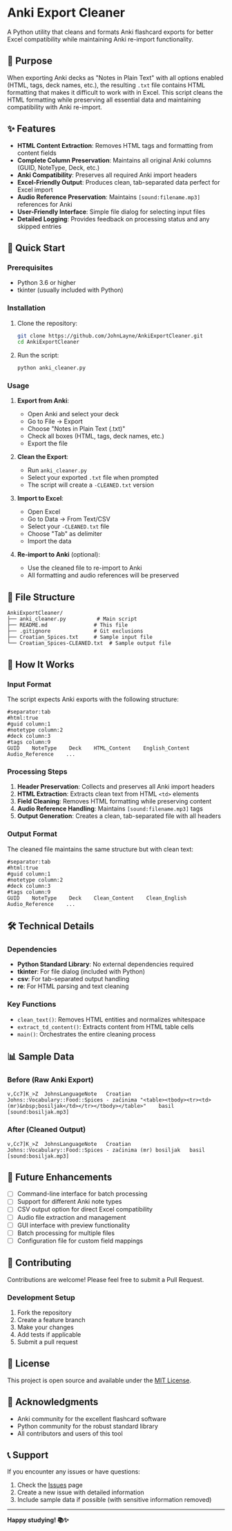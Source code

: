 # Anki Export Cleaner

A Python utility that cleans and formats Anki flashcard exports for better Excel compatibility while maintaining Anki re-import functionality.

## 🎯 Purpose

When exporting Anki decks as "Notes in Plain Text" with all options enabled (HTML, tags, deck names, etc.), the resulting `.txt` file contains HTML formatting that makes it difficult to work with in Excel. This script cleans the HTML formatting while preserving all essential data and maintaining compatibility with Anki re-import.

## ✨ Features

- **HTML Content Extraction**: Removes HTML tags and formatting from content fields
- **Complete Column Preservation**: Maintains all original Anki columns (GUID, NoteType, Deck, etc.)
- **Anki Compatibility**: Preserves all required Anki import headers
- **Excel-Friendly Output**: Produces clean, tab-separated data perfect for Excel import
- **Audio Reference Preservation**: Maintains `[sound:filename.mp3]` references for Anki
- **User-Friendly Interface**: Simple file dialog for selecting input files
- **Detailed Logging**: Provides feedback on processing status and any skipped entries

## 🚀 Quick Start

### Prerequisites

- Python 3.6 or higher
- tkinter (usually included with Python)

### Installation

1. Clone the repository:
   ```bash
   git clone https://github.com/JohnLayne/AnkiExportCleaner.git
   cd AnkiExportCleaner
   ```

2. Run the script:
   ```bash
   python anki_cleaner.py
   ```

### Usage

1. **Export from Anki**:
   - Open Anki and select your deck
   - Go to File → Export
   - Choose "Notes in Plain Text (.txt)"
   - Check all boxes (HTML, tags, deck names, etc.)
   - Export the file

2. **Clean the Export**:
   - Run `anki_cleaner.py`
   - Select your exported `.txt` file when prompted
   - The script will create a `-CLEANED.txt` version

3. **Import to Excel**:
   - Open Excel
   - Go to Data → From Text/CSV
   - Select your `-CLEANED.txt` file
   - Choose "Tab" as delimiter
   - Import the data

4. **Re-import to Anki** (optional):
   - Use the cleaned file to re-import to Anki
   - All formatting and audio references will be preserved

## 📁 File Structure

```
AnkiExportCleaner/
├── anki_cleaner.py          # Main script
├── README.md               # This file
├── .gitignore              # Git exclusions
├── Croatian_Spices.txt     # Sample input file
└── Croatian_Spices-CLEANED.txt  # Sample output file
```

## 🔧 How It Works

### Input Format
The script expects Anki exports with the following structure:
```
#separator:tab
#html:true
#guid column:1
#notetype column:2
#deck column:3
#tags column:9
GUID    NoteType    Deck    HTML_Content    English_Content    Audio_Reference    ...
```

### Processing Steps
1. **Header Preservation**: Collects and preserves all Anki import headers
2. **HTML Extraction**: Extracts clean text from HTML `<td>` elements
3. **Field Cleaning**: Removes HTML formatting while preserving content
4. **Audio Reference Handling**: Maintains `[sound:filename.mp3]` tags
5. **Output Generation**: Creates a clean, tab-separated file with all headers

### Output Format
The cleaned file maintains the same structure but with clean text:
```
#separator:tab
#html:true
#guid column:1
#notetype column:2
#deck column:3
#tags column:9
GUID    NoteType    Deck    Clean_Content    Clean_English    Audio_Reference    ...
```

## 🛠️ Technical Details

### Dependencies
- **Python Standard Library**: No external dependencies required
- **tkinter**: For file dialog (included with Python)
- **csv**: For tab-separated output handling
- **re**: For HTML parsing and text cleaning

### Key Functions

- `clean_text()`: Removes HTML entities and normalizes whitespace
- `extract_td_content()`: Extracts content from HTML table cells
- `main()`: Orchestrates the entire cleaning process

## 📊 Sample Data

### Before (Raw Anki Export)
```
v,Cc7]K_>Z	JohnsLanguageNote	Croatian Johns::Vocabulary::Food::Spices - začinima	"<table><tbody><tr><td>(mr)&nbsp;bosiljak</td></tr></tbody></table>"	basil	[sound:bosiljak.mp3]
```

### After (Cleaned Output)
```
v,Cc7]K_>Z	JohnsLanguageNote	Croatian Johns::Vocabulary::Food::Spices - začinima	(mr) bosiljak	basil	[sound:bosiljak.mp3]
```

## 🔮 Future Enhancements

- [ ] Command-line interface for batch processing
- [ ] Support for different Anki note types
- [ ] CSV output option for direct Excel compatibility
- [ ] Audio file extraction and management
- [ ] GUI interface with preview functionality
- [ ] Batch processing for multiple files
- [ ] Configuration file for custom field mappings

## 🤝 Contributing

Contributions are welcome! Please feel free to submit a Pull Request.

### Development Setup
1. Fork the repository
2. Create a feature branch
3. Make your changes
4. Add tests if applicable
5. Submit a pull request

## 📝 License

This project is open source and available under the [MIT License](LICENSE).

## 🙏 Acknowledgments

- Anki community for the excellent flashcard software
- Python community for the robust standard library
- All contributors and users of this tool

## 📞 Support

If you encounter any issues or have questions:
1. Check the [Issues](https://github.com/JohnLayne/AnkiExportCleaner/issues) page
2. Create a new issue with detailed information
3. Include sample data if possible (with sensitive information removed)

---

**Happy studying! 📚✨** 